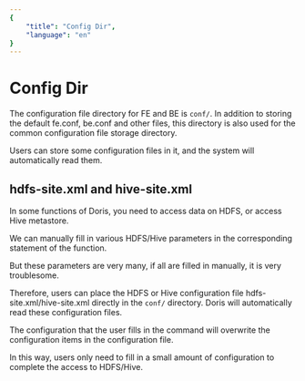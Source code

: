 ```yaml
---
{
    "title": "Config Dir",
    "language": "en"
}
---
```


# Config Dir

The configuration file directory for FE and BE is `conf/`. In addition to storing the default fe.conf, be.conf and other files, this directory is also used for the common configuration file storage directory.

Users can store some configuration files in it, and the system will automatically read them.

<version since="1.2.0">

## hdfs-site.xml and hive-site.xml

In some functions of Doris, you need to access data on HDFS, or access Hive metastore.

We can manually fill in various HDFS/Hive parameters in the corresponding statement of the function.

But these parameters are very many, if all are filled in manually, it is very troublesome.

Therefore, users can place the HDFS or Hive configuration file hdfs-site.xml/hive-site.xml directly in the `conf/` directory. Doris will automatically read these configuration files.

The configuration that the user fills in the command will overwrite the configuration items in the configuration file.

In this way, users only need to fill in a small amount of configuration to complete the access to HDFS/Hive.

</version>
